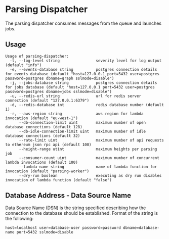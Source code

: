 # Parsing Dispatcher

The parsing dispatcher consumes messages from the queue and launches jobs.

## Usage

```
Usage of parsing-dispatcher:
  -l, --log-level string                severity level for log output (default "info")
  -e, --events-database string          postgres connection details for events database (default "host=127.0.0.1 port=5432 user=postgres password=postgres dbname=graph sslmode=disable")
  -j, --jobs-database string            postgres connection details for jobs database (default "host=127.0.0.1 port=5432 user=postgres password=postgres dbname=jobs sslmode=disable")
  -u, --redis-url string                url for redis server connection (default "127.0.0.1:6379")
  -d, --redis-database int              redis database number (default 1)
  -r, --aws-region string               aws region for lambda invocation (default "eu-west-1")
      --db-connection-limit uint        maximum number of open database connections (default 128)
      --db-idle-connection-limit uint   maximum number of idle database connections (default 32)
      --rate-limit uint                 maximum number of api requests to ethereum json rpc api (default 100)
      --height-range utint              maximum heights per parsing job
      --consumer-count uint             maximum number of concurrent lambda invocations (default 100)
      --lambda-name string              name of lambda function for invocation (default "parsing-worker")
      --dry-run boolean                 executing as dry run disables invocation of lambda function (default "false")
```

## Database Address - Data Source Name

Data Source Name (DSN) is the string specified describing how the connection to the database should be established.
Format of the string is the following:

```
host=localhost user=database-user password=password dbname=database-name port=5432 sslmode=disable
```
